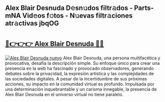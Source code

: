 ## Alex Blair Desnuda D𝚎sn𝚞dos filtr𝚊dos - Parts-mNA Vid𝚎os f𝚘tos - N𝚞evas filtr𝚊ciones atr𝚊ctivas jbqOG

# <h2><a href="http://mbdhb2z.tromn.icu/?c=Alex+Blair+Desnuda">🔗👉👉👉 Alex Blair Desnuda 🔗🔗</a></h2>

[![Alex Blair Desnuda nuevo](https://i.imgur.com/pEAQMta.gif)](http://mbdhb2z.tromn.icu/?c=Alex+Blair+Desnuda)
Alex Blair Desnuda, una persona multifacética y provocativa, desafía la descripción simple. Su enfoque único para crear una presencia en la web ha fascinado y provocado observadores, generando debates sobre la privacidad, la expresión artística y las complejidades de las sociedades digitales. A pesar de la incertidumbre de sus próximas acciones, su impacto en la comunidad virtual es profundo. Impulsada por una determinación inquebrantable y un carisma innegable, la presencia de Alex Blair Desnuda en el universo virtual no tiene paralelo.
